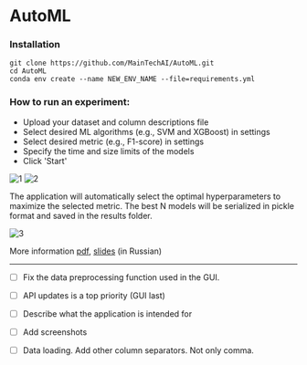 # AutoML

### Installation
```
git clone https://github.com/MainTechAI/AutoML.git
cd AutoML
conda env create --name NEW_ENV_NAME --file=requirements.yml
```

### How to run an experiment:
* Upload your dataset and column descriptions file
* Select desired ML algorithms (e.g., SVM and XGBoost) in settings 
* Select desired metric (e.g., F1-score) in settings 
* Specify the time and size limits of the models
* Click 'Start'

![1](https://user-images.githubusercontent.com/52529117/196767944-3cf55608-d093-4b75-bccd-8d2ed4d20398.png) ![2](https://user-images.githubusercontent.com/52529117/196767946-f5ef7d41-5e00-4878-8639-af99a369ac6e.png)

The application will automatically select the optimal hyperparameters to maximize the selected metric. 
The best N models will be serialized in pickle format and saved in the results folder.

![3](https://user-images.githubusercontent.com/52529117/196767947-fa5e26ec-e7dc-4377-b429-09d52c7cf895.png)


More information [pdf](http://omega.sp.susu.ru/publications/bachelorthesis/2019_403_shchukinma.pdf), [slides](http://omega.sp.susu.ru/publications/bachelorthesis/2019_403_shchukinma_slides.pdf) (in Russian)


_____

- [ ] Fix the data preprocessing function used in the GUI.
- [ ] API updates is a top priority (GUI last)
- [ ] Describe what the application is intended for
- [ ] Add screenshots
- [ ] Data loading. Add other column separators. Not only comma.

